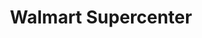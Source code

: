 ---
title: "Walmart Supercenter"
url: /fargo/walmart-supercenter-55th-avenue-south/
shop: Supermarkt
---